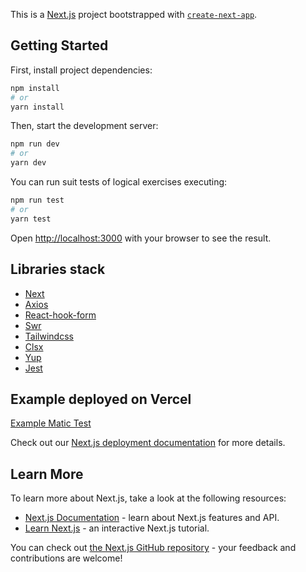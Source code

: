 This is a [Next.js](https://nextjs.org/) project bootstrapped with [`create-next-app`](https://github.com/vercel/next.js/tree/canary/packages/create-next-app).

## Getting Started

First, install project dependencies:

```bash
npm install
# or
yarn install
```

Then, start the development server:

```bash
npm run dev
# or
yarn dev
```

You can run suit tests of logical exercises executing:

```bash
npm run test
# or
yarn test
```

Open [http://localhost:3000](http://localhost:3000) with your browser to see the result.

## Libraries stack

- [Next](https://nextjs.org/)
- [Axios](https://axios-http.com/docs/intro)
- [React-hook-form](https://react-hook-form.com/)
- [Swr](https://swr.vercel.app/)
- [Tailwindcss](https://tailwindcss.com/)
- [Clsx](https://www.npmjs.com/package/clsx)
- [Yup](https://www.npmjs.com/package/yup)
- [Jest](https://jestjs.io/)

## Example deployed on Vercel

[Example Matic Test](https://matic-test.vercel.app/)

Check out our [Next.js deployment documentation](https://nextjs.org/docs/deployment) for more details.

## Learn More

To learn more about Next.js, take a look at the following resources:

- [Next.js Documentation](https://nextjs.org/docs) - learn about Next.js features and API.
- [Learn Next.js](https://nextjs.org/learn) - an interactive Next.js tutorial.

You can check out [the Next.js GitHub repository](https://github.com/vercel/next.js/) - your feedback and contributions are welcome!